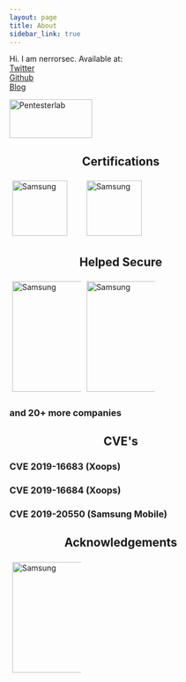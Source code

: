```yaml
---
layout: page
title: About
sidebar_link: true
---
```


<style>
* {
  box-sizing: border-box;
}

.column {
  float: left;
  width: 33.33%;
  padding: 5px;
}

.row::after {
  content: "";
  clear: both;
  display: table;
}
</style>

<p class="message">
  Hi. I am nerrorsec.
  Available at:<br>
  <a href="https://twitter.com/nerrorsec">Twitter</a><br>
  <a href="https://github.com/nerrorsec">Github</a><br>
  <a href="https://nirajkhatiwada.com.np">Blog</a><br>
</p>

<p class="message">
  <script src="https://tryhackme.com/badge/21223"></script>
  </p>
  
<p class="message">
<a href="https://pentesterlab.com/profile/nerrorsec"> <img alt="Pentesterlab" src="https://assets.pentesterlab.com/logo.png" width="150" height="70"> </a>
</p>

<p class="message">
  <center><h2>Certifications</h2></center>
  <div class="row">
  <div class="column">
    <img src="https://training.fortinet.com/pluginfile.php/1/badges/badgeimage/25/f1" alt="Samsung" style="width:100px;height:100px;" onclick="javascript:window.location='https://nirajkhatiwada.com.np/assets/images/certifications/NSE_1_Certificate.pdf';">
  </div>
  <div class="column">
    <img src="https://training.fortinet.com/pluginfile.php/1/badges/badgeimage/24/f1" alt="Samsung" style="width:100px;height:100px;" onclick="javascript:window.location='https://nirajkhatiwada.com.np/assets/images/certifications/NSE_2_Certificate.pdf';"> 
  </div>
  </div>
</p>

<p class="message">
  <center><h2>Helped Secure</h2></center>
  <div class="row">
  <div class="column">
    <img src="https://nirajkhatiwada.com.np/assets/images/helped_secure/samsung.png" alt="Samsung" style="width:200px;height:200px;">
  </div>
  <div class="column">
    <img src="https://nirajkhatiwada.com.np/assets/images/helped_secure/alibaba.png" alt="Samsung" style="width:200px;height:200px;"> 
  </div>
</div>
  <h3>and 20+ more companies</h3> 
</p>

<p class="message">
  <center><h2>CVE's</h2></center>
  <h3>CVE 2019-16683 (Xoops)</h3>
  <h3>CVE 2019-16684 (Xoops)</h3>
  <h3>CVE 2019-20550 (Samsung Mobile)</h3>
</p>

<p class="message">
  <center><h2>Acknowledgements</h2></center>
  <div class="row">
  <div class="column">
    <img src="https://nirajkhatiwada.com.np/assets/images/acknowledgements/asrc.png" alt="Samsung" style="width:200px;height:200px;">
  </div>
</div>
</p>


